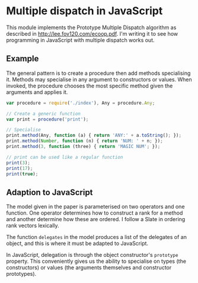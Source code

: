 # Multiple dispatch in JavaScript

This module implements the <def>Prototype Multiple Dispatch</def>
algorithm as described in <http://lee.fov120.com/ecoop.pdf>. I'm
writing it to see how programming in JavaScript with multiple dispatch
works out.

## Example

The general pattern is to create a procedure then add methods
specialising it. Methods may specialise in any argument to
constructors or values. When invoked, the procedure chooses the most
specific method given the arguments and applies it.

```javascript
var procedure = require('./index'), Any = procedure.Any;

// Create a generic function
var print = procedure('print');

// Specialise
print.method(Any, function (a) { return 'ANY:' + a.toString(); });
print.method(Number, function (n) { return 'NUM: ' + n; });
print.method(3, function (three) { return 'MAGIC NUM'; });

// print can be used like a regular function
print(3);
print(17);
print(true);
```

## Adaption to JavaScript

The model given in the paper is parameterised on two operators and one
function. One operator determines how to construct a rank for a method
and another determine how these are ordered. I follow a Slate in
ordering rank vectors lexically.

The function `delegates` in the model produces a list of the delegates
of an object, and this is where it must be adapted to JavaScript.

In JavaScript, delegation is through the object constructor's
`prototype` property. This conveniently gives us the ability to
specialise on types (the constructors) or values (the arguments
themselves and constructor prototypes).
